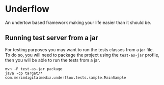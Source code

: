 # Underflow

An undertow based framework making your life easier than it should be.

## Running test server from a jar

For testing purposes you may want to run the tests classes from a jar file.
To do so, you will need to package the project using the `test-as-jar` profile,
then you will be able to run the tests from a jar.

```shell
mvn -P test-as-jar package
java -cp target/* com.merimdigitalmedia.underflow.tests.sample.MainSample
```
